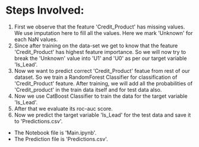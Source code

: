 # Steps Involved:
1. First we observe that the feature 'Credit_Product' has missing values. We use imputation here to fill all the values. Here we mark 'Unknown' for each NaN values.
2. Since after training on the data-set we get to know that the feature 'Credit_Product' has highest feature importance. So we will now try to break the 'Unknown' value into 'U1' and 'U0' as per our target variable 'Is_Lead'.
4. Now we want to predict correct 'Credit_Product' featue from rest of our dataset. So we train a RandomForest Classifier for classification of 'Credit_Product' feature. After training, we will add all the probabilities of 'Credit_product' in the train data itself and for test data also.
5. Now we use CatBoost Classifier to train the data for the target variable 'Is_Lead'.
6. After that we evaluate its roc-auc score.
7. Now we predict the target variable 'Is_Lead' for the test data and save it to 'Predictions.csv'.

- The Notebook file is 'Main.ipynb'.
- The Prediction file is 'Predictions.csv'.
